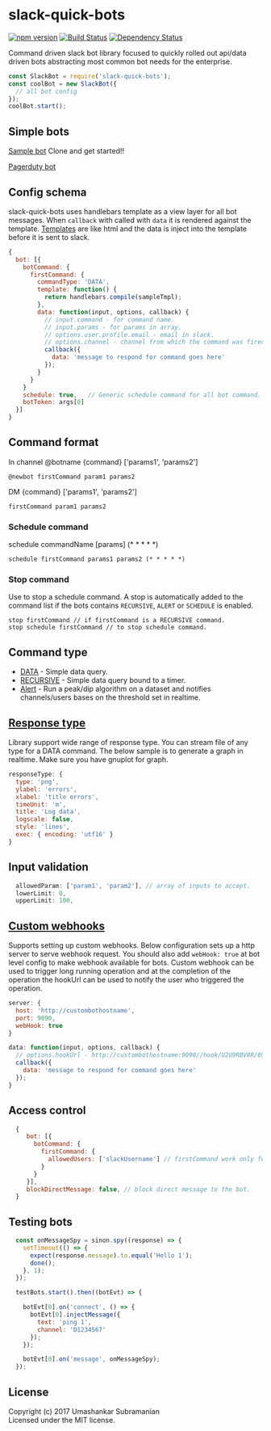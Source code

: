 # slack-quick-bots
[![npm version][npm-badge]][npm-url]
[![Build Status][travis-badge]][travis-url]
[![Dependency Status][daviddm-image]][daviddm-url]

Command driven slack bot library focused to quickly rolled out api/data driven bots abstracting most common bot needs for the enterprise.

```javascript
const SlackBot = require('slack-quick-bots');
const coolBot = new SlackBot({
  // all bot config
});
coolBot.start();
```

## Simple bots
[Sample bot](https://github.com/usubram/slack-quick-bots-reference)
Clone and get started!!

[Pagerduty bot](https://github.com/usubram/pagerdutybot)

## Config schema

slack-quick-bots uses handlebars template as a view layer for all bot messages. When `callback` with called with `data` it is rendered against the template. [Templates](https://github.com/usubram/slack-quick-bots-reference/blob/master/template/sample_tmpl.hbs) are like html and the data is inject into the template before it is sent to slack.

```javascript
{
  bot: [{
    botCommand: {
      firstCommand: {
        commandType: 'DATA',
        template: function() {
          return handlebars.compile(sampleTmpl);
        },
        data: function(input, options, callback) {
          // input.command - for command name.
          // input.params - for params in array.
          // options.user.profile.email - email in slack.
          // options.channel - channel from which the command was fired.
          callback({
            data: 'message to respond for command goes here'
          });
        }
      }
    }
    schedule: true,   // Generic schedule command for all bot command. Example command (schedule firstCommand (* * * * *)) executes firstCommand for every minute.
    botToken: args[0]
  }]
}
```

## Command format

In channel @botname {command} ['params1', 'params2']

```
@newbot firstCommand param1 params2
```

DM {command} ['params1', 'params2']

```
firstCommand param1 params2
```

### Schedule command

schedule commandName [params] (* * * * *)

```
schedule firstCommand params1 params2 (* * * * *)
```

### Stop command

Use to stop a schedule command. A stop is automatically added to the command list if the bots contains `RECURSIVE`, `ALERT` or `SCHEDULE` is enabled.

```
stop firstCommand // if firstCommand is a RECURSIVE command.
stop schedule firstCommand // to stop schedule command.
```

## Command type

* [DATA](https://github.com/usubram/slack-quick-bots-reference/blob/master/index.js#L27) - Simple data query.
* [RECURSIVE](https://github.com/usubram/slack-quick-bots-reference/blob/master/index.js#L40) - Simple data query bound to a timer.
* [Alert](https://github.com/usubram/slack-quick-bots-reference/blob/master/index.js#L81) - Run a peak/dip algorithm on a dataset and notifies channels/users bases on the threshold set in realtime.

## [Response type](https://github.com/usubram/slack-quick-bots-reference/blob/master/index.js#L100)

Library support wide range of response type. You can stream file of any type for a DATA command. The below sample is to generate a graph in realtime. Make sure you have gnuplot for graph.

```javascript
responseType: {
  type: 'png',
  ylabel: 'errors',
  xlabel: 'title errors',
  timeUnit: 'm',
  title: 'Log data',
  logscale: false,
  style: 'lines',
  exec: { encoding: 'utf16' }
}
```

## Input validation

```javascript
  allowedParam: ['param1', 'param2'], // array of inputs to accept.
  lowerLimit: 0,
  upperLimit: 100,
```

## [Custom webhooks](https://github.com/usubram/slack-quick-bots-reference/blob/master/index.js#L139-L145)

Supports setting up custom webhooks. Below configuration sets up a http server to serve webhook request. You should also add `webHook: true` at bot level config to make webhook available for bots. Custom webhook can be used to trigger long running operation and at the completion of the operation the hookUrl can be used to notify the user who triggered the operation.

```javascript
server: {
  host: 'http://custombothostname',
  port: 9090,
  webHook: true
}
```

```javascript
data: function(input, options, callback) {
  // options.hookUrl - http://custombothostname:9090//hook/U2U9RBV8R/69b773b0-a110-47cc-987d-48756d86a5ab.
  callback({
    data: 'message to respond for command goes here'
  });
}
```

## Access control

```javascript
  {
     bot: [{
       botCommand: {
         firstCommand: {
           allowedUsers: ['slackUsername'] // firstCommand work only for slack user with id 'slackUsername'.
         }
       }
     }],
     blockDirectMessage: false, // block direct message to the bot.
  }
```

## Testing bots

```javascript
  const onMessageSpy = sinon.spy((response) => {
    setTimeout(() => {
      expect(response.message).to.equal('Hello 1');
      done();
    }, 1);
  });

  testBots.start().then((botEvt) => {

    botEvt[0].on('connect', () => {
      botEvt[0].injectMessage({
        text: 'ping 1',
        channel: 'D1234567'
      });
    });

    botEvt[0].on('message', onMessageSpy);
  });
```

## License
Copyright (c) 2017 Umashankar Subramanian  
Licensed under the MIT license.

[npm-badge]: https://badge.fury.io/js/slack-quick-bots.svg
[npm-url]: https://badge.fury.io/js/slack-quick-bots
[travis-badge]: https://api.travis-ci.org/usubram/slack-quick-bots.svg
[travis-url]: https://travis-ci.org/usubram/slack-quick-bots
[daviddm-image]: https://david-dm.org/usubram/slack-quick-bots.svg
[daviddm-url]: https://david-dm.org/usubram/slack-quick-bots
